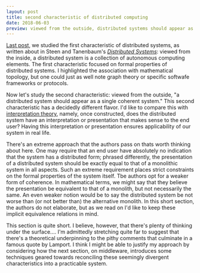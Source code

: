 ```yaml
---
layout: post
title: second characteristic of distributed computing
date: 2018-06-03
preview: viewed from the outside, distributed systems should appear as a single coherent system 
---
```


[Last post](2018/06/01/first-characteristic-of-distributed-computing/), we studied the first characteristic of distributed systems, as written about in Steen and Tanenbaum's [_Distributed Systems_](https://www.distributed-systems.net/index.php/books/distributed-systems-3rd-edition-2017/): viewed from the inside, a distributed system is a collection of autonomous computing elements. The first characteristic focused on formal properties of distributed systems. I highlighted the association with mathematical topology, but one could just as well note graph theory or specific softwafe frameworks or protocols.

Now let's study the second characteristic: viewed from the outside, "a distributed system should appear as a single coherent system." This second characteristic has a decidedly different flavor. I'd like to compare this with [interpretation theory](https://bit.ly/2Jp0m26), namely, once constructed, does the distributed system have an interpretation or presentation that makes sense to the end user? Having this interpretation or presentation ensures applicability of our system in real life.

There's an extreme approach that the authors pass on thats worth thinking about here. One may require that an end user have absolutely no indication that the system has a distributed form; phrased differently, the presentation of a distributed system should be exactly equal to that of a monolithic system in all aspects. Such an extreme requirement places strict constraints on the formal properties of the system itself. Tbe authors opt for a weaker form of coherence. In mathematical terms, we might say that they believe the presentation be equivalent to that of a monolith, but not necessarily the same. An even weaker notion would be to say the distributed system be not worse than (or not better than) the alternative monolith. In this short section, the authors do not elaborate, but as we read on I'd like to keep these implicit equivalence relations in mind.

This section is quite short. I believe, however, that there's plenty of thinking under the surface.... I'm admittedly stretching quite far to suggest that there's a theoretical underpinning to the pithy comments that culminate in a famous quote by Lamport. I think I might be able to justify my approach by considering how the next section, on middleware, introduces some techniques geared towards reconciling these seemingly divergent characteristics into a practicable system. 